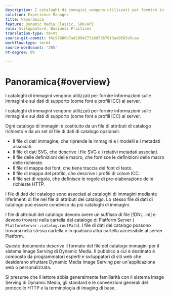```yaml
---
description: I cataloghi di immagini vengono utilizzati per fornire informazioni sulle immagini e sui dati di supporto (come font e profili ICC) al server.
solution: Experience Manager
title: Panoramica
feature: Dynamic Media Classic, SDK/API
role: Sviluppatore, Business Practices
translation-type: tm+mt
source-git-commit: f6c97606d7a4209427316d7367013ad9585a5cae
workflow-type: tm+mt
source-wordcount: '285'
ht-degree: 0%

---
```



# Panoramica{#overview}

I cataloghi di immagini vengono utilizzati per fornire informazioni sulle immagini e sui dati di supporto (come font e profili ICC) al server.

I cataloghi di immagini vengono utilizzati per fornire informazioni sulle immagini e sui dati di supporto (come font e profili ICC) al server.

Ogni catalogo di immagini è costituito da un file di attributi di catalogo richiesto e da un set di file di dati di catalogo opzionali:

* Il file di dati immagine, che riprende le immagini e i modelli e i metadati associati.
* Il file di dati SVG, che descrive i file SVG e i relativi metadati associati.
* Il file delle definizioni delle macro, che fornisce le definizioni delle macro delle richieste.
* Il file di mappa dei font, che tiene traccia dei font di testo.
* Il file di mappa del profilo, che descrive i profili di colore ICC.
* Il file set di regole, che definisce le regole di pre-elaborazione delle richieste HTTP.

I file di dati del catalogo sono associati ai cataloghi di immagini mediante riferimenti di file nel file di attributi del catalogo. Lo stesso file di dati di catalogo può essere condiviso da più cataloghi di immagini.

I file di attributi del catalogo devono avere un suffisso di file [!DNL .ini] e devono trovarsi nella cartella del catalogo di Platform Server ( `PlatformServer::catalog.rootPath`). I file di dati del catalogo possono trovarsi nella stessa cartella o in qualsiasi altra cartella accessibile al server Platform.

Questo documento descrive il formato del file del catalogo immagini per il sistema Image Serving di Dynamic Media. Il pubblico a cui è destinato è composto da programmatori esperti e sviluppatori di siti web che desiderano sfruttare Dynamic Media Image Serving per un&#39;applicazione web o personalizzata.

Si presume che il lettore abbia generalmente familiarità con il sistema Image Serving di Dynamic Media, gli standard e le convenzioni generali del protocollo HTTP e la terminologia di imaging di base.
